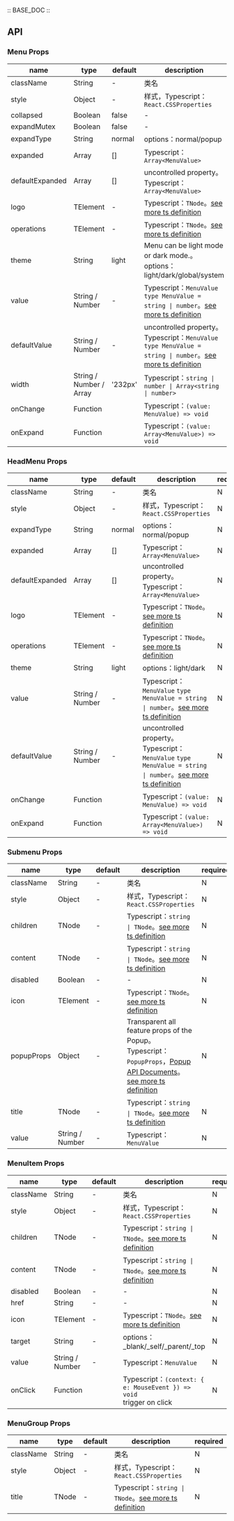 :: BASE_DOC ::

## API

### Menu Props

name | type | default | description | required
-- | -- | -- | -- | --
className | String | - | 类名 | N
style | Object | - | 样式，Typescript：`React.CSSProperties` | N
collapsed | Boolean | false | \- | N
expandMutex | Boolean | false | \- | N
expandType | String | normal | options：normal/popup | N
expanded | Array | [] | Typescript：`Array<MenuValue>` | N
defaultExpanded | Array | [] | uncontrolled property。Typescript：`Array<MenuValue>` | N
logo | TElement | - | Typescript：`TNode`。[see more ts definition](https://github.com/Tencent/tdesign-react/blob/develop/src/common.ts) | N
operations | TElement | - | Typescript：`TNode`。[see more ts definition](https://github.com/Tencent/tdesign-react/blob/develop/src/common.ts) | N
theme | String | light | Menu can be light mode or dark mode.。options：light/dark/global/system | N
value | String / Number | - | Typescript：`MenuValue` `type MenuValue = string \| number`。[see more ts definition](https://github.com/Tencent/tdesign-react/blob/develop/src/menu/type.ts) | N
defaultValue | String / Number | - | uncontrolled property。Typescript：`MenuValue` `type MenuValue = string \| number`。[see more ts definition](https://github.com/Tencent/tdesign-react/blob/develop/src/menu/type.ts) | N
width | String / Number / Array | '232px' | Typescript：`string \| number \| Array<string \| number>` | N
onChange | Function |  | Typescript：`(value: MenuValue) => void`<br/> | N
onExpand | Function |  | Typescript：`(value: Array<MenuValue>) => void`<br/> | N

### HeadMenu Props

name | type | default | description | required
-- | -- | -- | -- | --
className | String | - | 类名 | N
style | Object | - | 样式，Typescript：`React.CSSProperties` | N
expandType | String | normal | options：normal/popup | N
expanded | Array | [] | Typescript：`Array<MenuValue>` | N
defaultExpanded | Array | [] | uncontrolled property。Typescript：`Array<MenuValue>` | N
logo | TElement | - | Typescript：`TNode`。[see more ts definition](https://github.com/Tencent/tdesign-react/blob/develop/src/common.ts) | N
operations | TElement | - | Typescript：`TNode`。[see more ts definition](https://github.com/Tencent/tdesign-react/blob/develop/src/common.ts) | N
theme | String | light | options：light/dark | N
value | String / Number | - | Typescript：`MenuValue` `type MenuValue = string \| number`。[see more ts definition](https://github.com/Tencent/tdesign-react/blob/develop/src/menu/type.ts) | N
defaultValue | String / Number | - | uncontrolled property。Typescript：`MenuValue` `type MenuValue = string \| number`。[see more ts definition](https://github.com/Tencent/tdesign-react/blob/develop/src/menu/type.ts) | N
onChange | Function |  | Typescript：`(value: MenuValue) => void`<br/> | N
onExpand | Function |  | Typescript：`(value: Array<MenuValue>) => void`<br/> | N

### Submenu Props

name | type | default | description | required
-- | -- | -- | -- | --
className | String | - | 类名 | N
style | Object | - | 样式，Typescript：`React.CSSProperties` | N
children | TNode | - | Typescript：`string \| TNode`。[see more ts definition](https://github.com/Tencent/tdesign-react/blob/develop/src/common.ts) | N
content | TNode | - | Typescript：`string \| TNode`。[see more ts definition](https://github.com/Tencent/tdesign-react/blob/develop/src/common.ts) | N
disabled | Boolean | - | \- | N
icon | TElement | - | Typescript：`TNode`。[see more ts definition](https://github.com/Tencent/tdesign-react/blob/develop/src/common.ts) | N
popupProps | Object | - | Transparent all feature props of the Popup。Typescript：`PopupProps`，[Popup API Documents](./popup?tab=api)。[see more ts definition](https://github.com/Tencent/tdesign-react/blob/develop/src/menu/type.ts) | N
title | TNode | - | Typescript：`string \| TNode`。[see more ts definition](https://github.com/Tencent/tdesign-react/blob/develop/src/common.ts) | N
value | String / Number | - | Typescript：`MenuValue` | N

### MenuItem Props

name | type | default | description | required
-- | -- | -- | -- | --
className | String | - | 类名 | N
style | Object | - | 样式，Typescript：`React.CSSProperties` | N
children | TNode | - | Typescript：`string \| TNode`。[see more ts definition](https://github.com/Tencent/tdesign-react/blob/develop/src/common.ts) | N
content | TNode | - | Typescript：`string \| TNode`。[see more ts definition](https://github.com/Tencent/tdesign-react/blob/develop/src/common.ts) | N
disabled | Boolean | - | \- | N
href | String | - | \- | N
icon | TElement | - | Typescript：`TNode`。[see more ts definition](https://github.com/Tencent/tdesign-react/blob/develop/src/common.ts) | N
target | String | - | options：_blank/_self/_parent/_top | N
value | String / Number | - | Typescript：`MenuValue` | N
onClick | Function |  | Typescript：`(context: { e: MouseEvent }) => void`<br/>trigger on click | N

### MenuGroup Props

name | type | default | description | required
-- | -- | -- | -- | --
className | String | - | 类名 | N
style | Object | - | 样式，Typescript：`React.CSSProperties` | N
title | TNode | - | Typescript：`string \| TNode`。[see more ts definition](https://github.com/Tencent/tdesign-react/blob/develop/src/common.ts) | N
